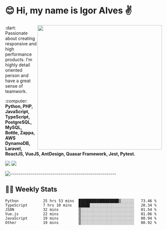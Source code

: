 # :blush: Hi, my name is Igor Alves :v:

<img src="https://github-readme-stats.vercel.app/api?username=iguit0&show_icons=true&include_all_commits=true&count_private=true&theme=dark" min-width="400px" max-width="400px" width="400px" align="right" />

<p align="left"> 
  :dart: Passionate about creating responsive and high performance products.
  I'm highly detail oriented person and have a great sense of teamwork.
</p>

<p align="left">
  :computer: <strong>Python, PHP, JavaScript, TypeScript, PostgreSQL, MySQL, Bottle, Zappa, AWS DynamoDB, Laravel, ReactJS, VueJS, AntDesign, Quasar Framework, Jest, Pytest.</strong>
</p>

<p align="left">
  <a href="https://www.linkedin.com/in/igor-lucio-alves" target="_blank" rel="noopener noreferrer" alt="LinkedIn">
  <img src="https://img.shields.io/badge/LinkedIn-0077B5?style=for-the-badge&logo=linkedin&logoColor=white" /></a>

  <a href="https://t.me/iguit0" target="_blank" rel="noopener noreferrer" alt="Telegram">
  <img src="https://img.shields.io/badge/Telegram-2CA5E0?style=for-the-badge&logo=telegram&logoColor=white" /></a>
</p>

![-----------------------------------------------------](https://raw.githubusercontent.com/andreasbm/readme/master/assets/lines/aqua.png)

## :man_technologist: Weekly Stats
<!--START_SECTION:waka-->

```text
Python           25 hrs 53 mins  ██████████████████▒░░░░░░   73.46 %
TypeScript       7 hrs 10 mins   █████░░░░░░░░░░░░░░░░░░░░   20.34 %
JSON             32 mins         ▒░░░░░░░░░░░░░░░░░░░░░░░░   01.54 %
Vue.js           22 mins         ▒░░░░░░░░░░░░░░░░░░░░░░░░   01.06 %
JavaScript       19 mins         ▒░░░░░░░░░░░░░░░░░░░░░░░░   00.94 %
Other            19 mins         ▒░░░░░░░░░░░░░░░░░░░░░░░░   00.92 %
```

<!--END_SECTION:waka-->
